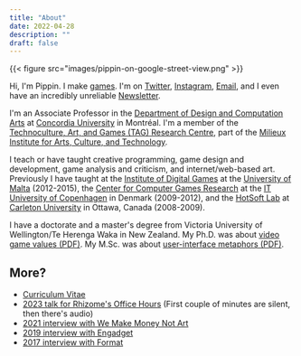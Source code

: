 ```yaml
---
title: "About"
date: 2022-04-28
description: ""
draft: false
---
```


{{< figure src="images/pippin-on-google-street-view.png" >}}

<!-- ![class="test"](images/pippin-on-google-street-view.png) -->

Hi, I'm Pippin. I make [games](/games/). I'm on [Twitter](https://www.twitter.com/pippinbarr), [Instagram](https://www.instagram/pippinbarr), [Email](mailto:pippin.barr@gmail.com), and I even have an incredibly unreliable [Newsletter](https://tinyletter.com/pippinbarr).

I'm an Associate Professor in the [Department of Design and Computation Arts](http://www.concordia.ca/finearts/design.html) at [Concordia University](http://www.concordia.ca/) in Montréal. I'm a member of the [Technoculture, Art, and Games (TAG) Research Centre](http://tag.hexagram.ca/), part of the [Milieux Institute for Arts, Culture, and Technology](http://milieux.concordia.ca/).

I teach or have taught creative programming, game design and development, game analysis and criticism, and internet/web-based art. Previously I have taught at the [Institute of Digital Games](http://www.um.edu.mt/about/academic/institutes) at the [University of Malta](http://www.um.edu.mt/) (2012-2015), the [Center for Computer Games Research](http://game.itu.dk/) at the [IT University of Copenhagen](http://www.itu.dk/) in Denmark (2009-2012), and the [HotSoft Lab](http://hotsoft.carleton.ca/) at [Carleton University](http://carleton.ca/) in Ottawa, Canada (2008-2009).

I have a doctorate and a master's degree from Victoria University of Wellington/Te Herenga Waka in New Zealand. My Ph.D. was about [video game values (PDF)](/research/video-game-values-pippin-barr-phd.pdf). My M.Sc. was about [user-interface metaphors (PDF)](/research/user-interface-metaphors-in-theory-and-practice-pippin-barr-msc.pdf).

## More?

* [Curriculum Vitae](/cv/)
* [2023 talk for Rhizome's Office Hours](https://video.rhizome.org/w/vksC4RWqf54epd8voy7BKo) (First couple of minutes are silent, then there's audio)
* [2021 interview with We Make Money Not Art](https://we-make-money-not-art.com/interview-with-pippin-barr-maker-of-witty-and-infuriating-video-games/)
* [2019 interview with Engadget](https://www.engadget.com/2019/10/23/twitter-game-ideas-philosopher-pippin-barr-interview)
* [2017 interview with Format](https://www.format.com/magazine/features/art/pippin-barr-art-computer-games)

